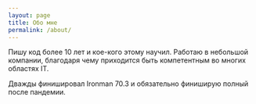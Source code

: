 ```yaml
---
layout: page
title: Обо мне
permalink: /about/
---
```


Пишу код более 10 лет и кое-кого этому научил. Работаю в небольшой компании, благодаря чему приходится быть компетентным во многих областях IT.

Дважды финишировал Ironman 70.3 и обязательно финиширую полный после пандемии. 
